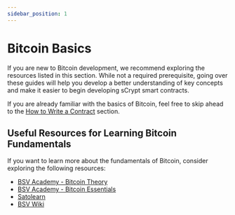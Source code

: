```yaml
---
sidebar_position: 1
---
```

# Bitcoin Basics

If you are new to Bitcoin development, we recommend exploring the resources listed in this section. While not a required prerequisite, going over these guides will help you develop a better understanding of key concepts and make it easier to begin developing sCrypt smart contracts.

If you are already familiar with the basics of Bitcoin, feel free to skip ahead to the [How to Write a Contract](../how-to-write-a-contract/how-to-write-a-contract.md) section.

## Useful Resources for Learning Bitcoin Fundamentals

If you want to learn more about the fundamentals of Bitcoin, consider exploring the following resources:
- [BSV Academy - Bitcoin Theory](https://bitcoinsv.academy/course/bitcoin-theory)
- [BSV Academy - Bitcoin Essentials](https://bitcoinsv.academy/bitcoin-essentials)
- [Satolearn](https://www.satolearn.com/overview)
- [BSV Wiki](https://wiki.bitcoinsv.io/index.php/Main_Page)
